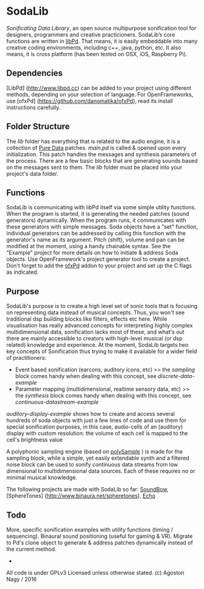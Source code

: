 # SodaLib

*Sonificating Data Library*, an open source multipurpose sonification tool for designers, programmers and creative practicioners. SodaLib’s core functions are written in [libPd](http://www.libpd.cc). That means, it is easily embeddable into many creative coding environments, including c++, java, python, etc. It also means, it is cross platform (has been tested on OSX, iOS, Raspberry Pi).

## Dependencies

[LibPd] (http://www.libpd.cc) can be added to your project using different methods, depending on your selection of language. For OpenFrameworks, use [ofxPd] (https://github.com/danomatika/ofxPd), read its install instructions carefully. 

## Folder Structure

The *lib* folder has everything that is related to the audio engine, it is a collection of [Pure Data](https://puredata.info/) patches. *main.pd* is called & opened upon every initialization. This patch handles the messages and synthesis parameters of the process. There are a few basic blocks that are generating sounds based on the messages sent to them. The *lib* folder must be placed into your project's data folder.

## Functions

SodaLib is communicating with libPd itself via some simple utility functions. When the program is started, it is generating the needed patches (sound generators) dynamically. When the program runs, it communicates with these generators with simple messages. Soda objects have a "set" function, individual generators can be addressed by calling this function with the generator's name as its argument. Pitch (shift), volume and pan can be modified at the moment, using a handy chainable syntax. See the "Example" project for more details on how to initiate & address Soda objects. Use OpenFramework's project generator tool to create a project. Don't forget to add the [ofxPd](https://github.com/danomatika/ofxPd) addon to your project and set up the C flags as indicated. 

## Purpose

SodaLib's purpose is to create a high level set of sonic tools that is focusing on representing data instead of musical concepts. Thus, you won't see traditional dsp building blocks like filters, effects etc here. While visualisation has really advanced concepts for interpreting highly complex multidimensional data, sonification lacks most of these, and what's out there are mainly accessible to creators with high-level musical (or dsp related) knowledge and experience. At the moment, SodaLib targets two key concepts of Sonification thus trying to make it available for a wider field of practitioners:
    
* Event based sonification (earcons, auditory icons, etc) >> the *sampling* block comes handy when dealing with this concept, see *discrete-data-example*
* Parameter mapping (multidimensional, realtime sensory data, etc) >> the *synthesis* block comes handy when dealing with this concept, see *continuous-datastream-example*

*auditory-display-example* shows how to create and access several hundreds of soda objects with just a few lines of code and use them for special sonification purposes, in this case, audio-cells of an (auditory) display with custom resolution: the volume of each cell is mapped to the cell's brightness value

A polyphonic sampling engine (based on [polySample](https://github.com/stc/polySample) ) is made for the sampling block, while a simple, yet easily extendable synth and a filtered noise block can be used to sonify continuous data streams from low dimensional to multidimensional data sources. Each of these requires no or minimal musical knowledge. 

The following projects are made with SodaLib so far: [SoundBow](http://www.binaura.net/apps/soundbow/), [SphereTones] (http://www.binaura.net/spheretones), [Echo](https://github.com/stc/echo) 

## Todo

More, specific sonification examples with utility functions (timing / sequencing). Binaural sound positioning (useful for gaming & VR). Migrate to Pd's clone object to generate & address patches dynamically instead of the current method.

-

All code is under GPLv3 Licensed unless otherwise stated. (c) Agoston Nagy / 2016
